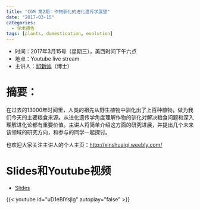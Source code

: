 ```yaml
---
title: "CGM 第2期：作物驯化的进化遗传学展望"
date: "2017-03-15"
categories:
  - 学术报告
tags: [plants, domestication, evolution]
---
```


- 时间：2017年3月15号（星期三），美西时间下午六点
- 地点：Youtube live stream
- 主讲人：[祁新帅](http://xinshuaiqi.weebly.com/)（博士）

# 摘要：
在过去的13000年时间里，人类的祖先从野生植物中驯化出了上百种植物，做为我们今天的主要粮食来源。从进化遗传学角度理解作物的驯化对解决粮食问题和深入理解进化论都有重要价值。主讲人将简单介绍这方面的研究进展，并提出几个未来该领域的研究方向，和参与的同学一起探讨。

也欢迎大家关注主讲人的个人主页：http://xinshuaiqi.weebly.com/

# Slides和Youtube视频

- [Slides](https://drive.google.com/file/d/0B5AMUSPwO4lrVUc2QVA5WnRKSW8/view?usp=sharing)

{{< youtube id="uD1eBlYsjlg" autoplay="false" >}}

